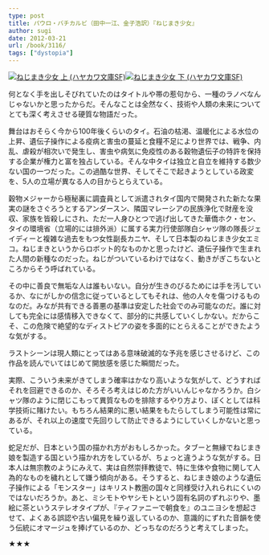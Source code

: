```yaml
---
type: post
title: パウロ・バチカルビ（田中一江、金子浩訳）『ねじまき少女』
author: sugi
date: 2012-03-21
url: /book/3116/
tags: ["dystopia"]
---
```

<a href="http://www.amazon.co.jp/exec/obidos/ASIN/4150118094/chezsugi-22/ref=nosim/" onclick="_gaq.push(['_trackEvent', 'outbound-article', 'http://www.amazon.co.jp/exec/obidos/ASIN/4150118094/chezsugi-22/ref=nosim/', '']);" name="amazletlink" target="_blank"><img src="http://i1.wp.com/ecx.images-amazon.com/images/I/516pHWa4RNL._SL160_.jpg?w=660" alt="ねじまき少女 上 (ハヤカワ文庫SF)" class="alignleft"  data-recalc-dims="1" /></a><a href="http://www.amazon.co.jp/exec/obidos/ASIN/4150118108/chezsugi-22/ref=nosim/" onclick="_gaq.push(['_trackEvent', 'outbound-article', 'http://www.amazon.co.jp/exec/obidos/ASIN/4150118108/chezsugi-22/ref=nosim/', '']);" name="amazletlink" target="_blank"><img src="http://i2.wp.com/ecx.images-amazon.com/images/I/517B2riMrKL._SL160_.jpg?w=660" alt="ねじまき少女 下 (ハヤカワ文庫SF)" class="alignleft"  data-recalc-dims="1" /></a>

何となく手を出しそびれていたのはタイトルや帯の惹句から、一種のラノベなんじゃないかと思ったからだ。そんなことは全然なく、技術や人類の未来についてとても深く考えさせる硬質な物語だった。

舞台はおそらく今から100年後くらいのタイ。石油の枯渇、温暖化による水位の上昇、遺伝子操作による疫病と害虫の蔓延と食糧不足により世界では、戦争、内乱、虐殺が相次いで発生し、害虫や病気に免疫性のある穀物遺伝子の特許を保持する企業が権力と富を独占している。そんな中タイは独立と自立を維持する数少ない国の一つだった。この過酷な世界、そしてそこで起きようとしている政変を、5人の立場が異なる人の目からとらえている。

穀物メジャーから極秘裏に調査員として派遣されタイ国内で開発された新たな果実の謎をさぐろうとするアンダースン、隣国マレーシアの民族浄化で財産を没収、家族を皆殺しにされ、ただ一人身ひとつで逃げ出してきた華僑ホク・セン、タイの環境省（立場的には排外派）に属する実力行使部隊白シャツ隊の隊長ジェイディーと複雑な過去をもつ女性副長カニヤ、そして日本製のねじまき少女エミコ。ねじまきというからロボット的なものかと思ったけど、遺伝子操作で生まれた人間の新種なのだった。ねじがついているわけではなく、動きがぎこちないところからそう呼ばれている。

その中に善良で無垢な人は誰もいない。自分が生きのびるためには手を汚しているか、なにがしかの信念に従っているとしてもそれは、他の人々を傷つけるものなのだ。みなが共有できる善悪の基準は安定した社会でのみ可能なのだ。誰に対しても完全には感情移入できなくて、部分的に共感していくしかない。だからこそ、この危険で絶望的なディストピアの姿を多面的にとらえることができたような気がする。

ラストシーンは現人類にとってはある意味破滅的な予兆を感じさせるけど、この作品を読んでいてはじめて開放感を感じた瞬間だった。

実際、こういう未来がきてしまう確率はかなり高いような気がして、どうすればそれを回避できるのか、そろそろ考えはじめた方がいいんじゃなかろうか。白シャツ隊のように閉じこもって異質なものを排除するやり方より、ぼくとしては科学技術に賭けたい。もちろん結果的に悪い結果をもたらしてしまう可能性は常にあるが、それ以上の速度で先回りして防止できるようにしていくしかないと思っている。

蛇足だが、日本という国の描かれ方がおもしろかった。タブーと無縁でねじまき娘を製造する国という描かれ方をしているが、ちょっと違うような気がする。日本人は無宗教のようにみえて、実は自然崇拝教徒で、特に生体や食物に関して人為的なものを穢れとして嫌う傾向がある。そうすると、ねじまき娘のような遺伝子操作による「モンスター」はキリスト教圏の国々と同様受け入れられにくいのではないだろうか。あと、ミシモトやヤシモトという固有名詞のずれぶりや、墨絵に茶というステレオタイプが、『ティファニーで朝食を』のユニヨシを想起させて、よくある誤認や古い偏見を繰り返しているのか、意識的にずれた音韻を使う伝統にオマージュを捧げているのか、どっちなのだろうと考えてしまった。

★★★

